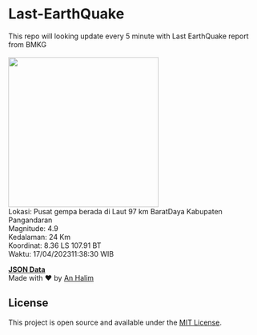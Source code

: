 # Last-EarthQuake
This repo will looking update every 5 minute with Last EarthQuake report from BMKG
<br>
<br>
<img src="https://ews.bmkg.go.id/TEWS/data/20230417113830.mmi.jpg?23663anosqcn71aka9904pd" width="300"/>
<br>
Lokasi: Pusat gempa berada di Laut 97 km BaratDaya Kabupaten Pangandaran <br>
Magnitude: 4.9 <br>
Kedalaman: 24 Km <br>
Koordinat: 8.36 LS 107.91 BT <br>
Waktu: 17/04/202311:38:30 WIB <br>

<a href="./data/data.json">**JSON Data**</a>
<br>
Made with ❤️ by <a href="https://github.com/an-halim">An Halim</a>
## License

This project is open source and available under the [MIT License](LICENSE).
